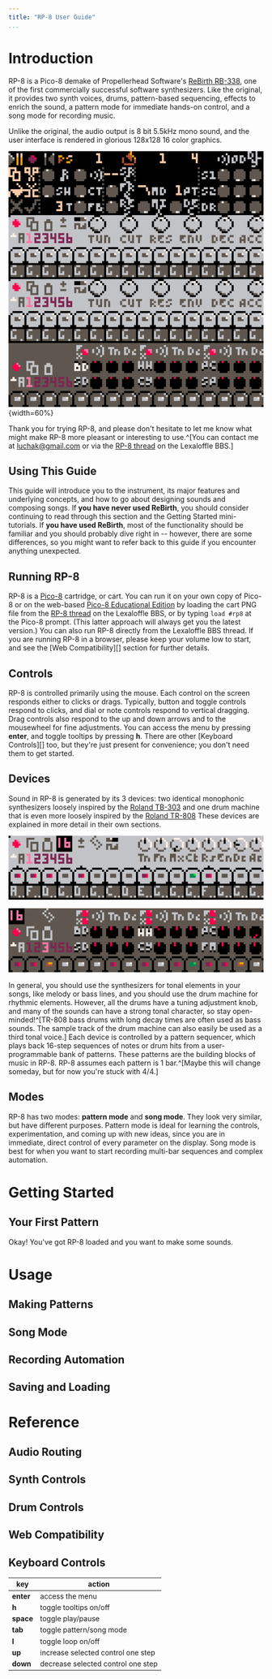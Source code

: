 ```yaml
---
title: "RP-8 User Guide"
...
```


# Introduction

RP-8 is a Pico-8 demake of Propellerhead Software's [ReBirth
RB-338](https://en.wikipedia.org/wiki/ReBirth_RB-33://en.wikipedia.org/wiki/ReBirth_RB-338), one of the first
commercially successful software synthesizers. Like the original, it provides two synth voices, drums, pattern-based
sequencing, effects to enrich the sound, a pattern mode for immediate hands-on control, and a song mode for recording
music.

Unlike the original, the audio output is 8 bit 5.5kHz mono sound, and the user interface is rendered in glorious
128x128 16 color graphics.

![The RP-8 user interface.](img/rp8.png "RP-8 Screenshot"){width=60%}

Thank you for trying RP-8, and please don't hesitate to let me know what might make RP-8 more pleasant or interesting to
use.^[You can contact me at [luchak@gmail.com](mailto:luchak@gmail.com) or via the [RP-8
thread](https://www.lexaloffle.com/bbs/?tid=47284) on the Lexaloffle BBS.]

## Using This Guide

This guide will introduce you to the instrument, its major features and underlying concepts, and how to go about
designing sounds and composing songs. If **you have never used ReBirth**, you should consider continuing to read
through this section and the Getting Started mini-tutorials. If **you have used ReBirth**, most of the functionality
should be familiar and you should probably dive right in -- however, there are some differences, so you might want to
refer back to this guide if you encounter anything unexpected.

## Running RP-8

RP-8 is a [Pico-8](https://www.lexaloffle.com/pico-8.php) cartridge, or cart. You can run it on your own copy of
Pico-8 or on the web-based [Pico-8 Educational Edition](https://www.pico-8-edu.com) by loading the cart PNG file from
the [RP-8 thread](https://www.lexaloffle.com/bbs/?tid=47284) on the Lexaloffle BBS, or by typing `load #rp8` at the
Pico-8 prompt. (This latter approach will always get you the latest version.) You can also run RP-8 directly from the
Lexaloffle BBS thread. If you are running RP-8 in a browser, please keep your volume low to start, and see the [Web
Compatibility][] section for further details.

## Controls

RP-8 is controlled primarily using the mouse. Each control on the screen responds either to clicks or drags.
Typically, button and toggle controls respond to clicks, and dial or note controls respond to vertical dragging. Drag
controls also respond to the up and down arrows and to the mousewheel for fine adjustments. You can access the menu by
pressing **enter**, and toggle tooltips by pressing **h**. There are other [Keyboard Controls][] too, but they're just
present for convenience; you don't need them to get started.

## Devices

Sound in RP-8 is generated by its 3 devices: two identical monophonic synthesizers loosely inspired by the [Roland
TB-303]() and one drum machine that is even more loosely inspired by the [Roland TR-808]() These devices are explained
in more detail in their own sections.

![A synth](img/synth.png)

![The drum machine](img/drums.png)

In general, you should use the synthesizers for tonal elements in your songs, like melody or bass lines, and you should
use the drum machine for rhythmic elements. However, all the drums have a tuning adjustment knob, and many of the
sounds can have a strong tonal character, so stay open-minded!^[TR-808 bass drums with long decay times are often used
as bass sounds. The sample track of the drum machine can also easily be used as a third tonal voice.] Each device is
controlled by a pattern sequencer, which plays back 16-step sequences of notes or drum hits from a user-programmable
bank of patterns. These patterns are the building blocks of music in RP-8. RP-8 assumes each pattern is 1 bar.^[Maybe
this will change someday, but for now you're stuck with 4/4.] 

## Modes

RP-8 has two modes: **pattern mode** and **song mode**. They look very similar, but have different purposes. Pattern
mode is ideal for learning the controls, experimentation, and coming up with new ideas, since you are in immediate,
direct control of every parameter on the display. Song mode is best for when you want to start recording multi-bar
sequences and complex automation.

# Getting Started

## Your First Pattern

Okay! You've got RP-8 loaded and you want to make some sounds. 

# Usage


## Making Patterns

## Song Mode

## Recording Automation

## Saving and Loading

# Reference

## Audio Routing

## Synth Controls

## Drum Controls

## Web Compatibility

## Keyboard Controls

key       | action
----------|-------
**enter** | access the menu
**h**     | toggle tooltips on/off
**space** | toggle play/pause
**tab**   | toggle pattern/song mode
**l**     | toggle loop on/off
**up**    | increase selected control one step
**down**  | decrease selected control one step
